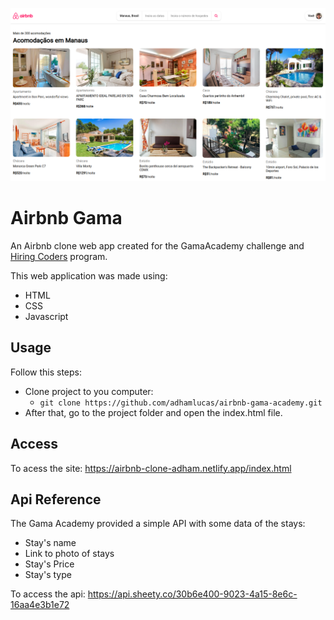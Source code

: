 ![Logo of the project](./assets/app-photo-readme.png)

# Airbnb Gama

An Airbnb clone web app created for the GamaAcademy challenge and [Hiring Coders](https://hiringcoders.gama.academy/) program.

This web application was made using:
- HTML
- CSS
- Javascript

## Usage
Follow this steps:
- Clone project to you computer: 
  - `git clone https://github.com/adhamlucas/airbnb-gama-academy.git`
- After that, go to the project folder and open the index.html file.
  
## Access
To acess the site: https://airbnb-clone-adham.netlify.app/index.html

## Api Reference
The Gama Academy provided a simple API with some data of the stays:
- Stay's name
- Link to photo of stays
- Stay's Price
- Stay's type

To access the api: https://api.sheety.co/30b6e400-9023-4a15-8e6c-16aa4e3b1e72   